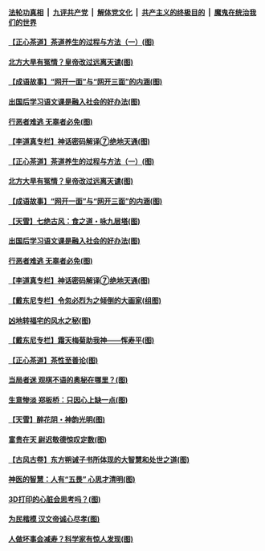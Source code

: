 

####  [法轮功真相](../../../../basic/blob/master/README.md?t=06152231) &nbsp;|&nbsp; [九评共产党](../../../../9ping.md/blob/master/README.md?t=06152231) &nbsp;|&nbsp; [解体党文化](../../../../jtdwh.md/blob/master/README.md?t=06152231)  &nbsp;|&nbsp; [共产主义的终极目的](../../../../gczydzjmd.md/blob/master/README.md?t=06152231) &nbsp;|&nbsp; [魔鬼在统治我们的世界](../../../../mgztzwmdsj.md/blob/master/README.md?t=06152231) 

#### [【正心茶道】茶道养生的过程与方法（一）(图)](../pages/p7/936187.md?t=06152231) 

#### [北方大旱有冤情？皇帝改过远离天谴(图)](../pages/p7/936431.md?t=06152231) 

#### [【成语故事】“网开一面”与“网开三面”的内涵(图)](../pages/p7/936380.md?t=06152231) 

#### [出国后学习语文课是融入社会的好办法(图)](../pages/p7/936295.md?t=06152231) 

#### [行恶者难逃 无辜者必免(图)](../pages/p7/936352.md?t=06152231) 

#### [【李道真专栏】神话密码解译⑦绝地天通(图)](../pages/p7/936293.md?t=06152231) 

#### [【正心茶道】茶道养生的过程与方法（一）(图)](../pages/p7/936187.md?t=06152231) 

#### [北方大旱有冤情？皇帝改过远离天谴(图)](../pages/p7/936431.md?t=06152231) 

#### [【成语故事】“网开一面”与“网开三面”的内涵(图)](../pages/p7/936380.md?t=06152231) 

#### [【天雪】七绝古风：食之道・咏九层塔(图)](../pages/p7/936203.md?t=06152231) 

#### [出国后学习语文课是融入社会的好办法(图)](../pages/p7/936295.md?t=06152231) 

#### [行恶者难逃 无辜者必免(图)](../pages/p7/936352.md?t=06152231) 

#### [【李道真专栏】神话密码解译⑦绝地天通(图)](../pages/p7/936293.md?t=06152231) 

#### [【戴东尼专栏】令忽必烈为之倾倒的大画家(组图)](../pages/p7/935659.md?t=06152231) 

#### [凶地转福宅的风水之秘(图)](../pages/p7/936294.md?t=06152231) 

#### [【戴东尼专栏】霜天梅菊助我神——恽寿平(图)](../pages/p7/933276.md?t=06152231) 

#### [【正心茶道】茶性至善论(图)](../pages/p7/936186.md?t=06152231) 

#### [当局者迷 观棋不语的奥秘在哪里？(图)](../pages/p7/935597.md?t=06152231) 

#### [生意惨淡 郑板桥：只因心上缺一点(图)](../pages/p7/936117.md?t=06152231) 

#### [【天雪】醉花阴・神韵光明(图)](../pages/p7/935997.md?t=06152231) 

#### [富贵在天 尉迟敬德惊叹定数(图)](../pages/p7/935684.md?t=06152231) 

#### [【古风古卷】东方朔诫子书所体现的大智慧和处世之道(图)](../pages/p7/936042.md?t=06152231) 

#### [神医的智慧：人有“五畏” 心思才清明(图)](../pages/p7/936001.md?t=06152231) 

#### [3D打印的心脏会思考吗？(图)](../pages/p7/935595.md?t=06152231) 

#### [为民楷模 汉文帝诚心尽孝(图)](../pages/p7/935680.md?t=06152231) 

#### [人做坏事会减寿？科学家有惊人发现(图)](../pages/p7/935968.md?t=06152231) 

